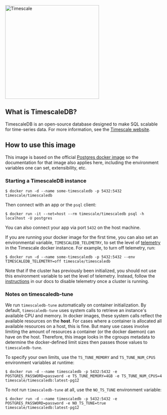 <img src="http://www.timescale.com/img/timescale-wordmark-blue.svg" alt="Timescale" width="300"/>

## What is TimescaleDB?

TimescaleDB is an open-source database designed to make SQL scalable
for time-series data. For more information, see
the [Timescale website](https://www.timescale.com).

## How to use this image

This image is based on the
official
[Postgres docker image](https://store.docker.com/images/postgres) so
the documentation for that image also applies here, including the
environment variables one can set, extensibility, etc. 

### Starting a TimescaleDB instance

```
$ docker run -d --name some-timescaledb -p 5432:5432 timescale/timescaledb
```

Then connect with an app or the `psql` client:

```
$ docker run -it --net=host --rm timescale/timescaledb psql -h localhost -U postgres
```

You can also connect your app via port `5432` on the host machine.

If you are running your docker image for the first time, you can also set an environmental variable, `TIMESCALEDB_TELEMETRY`, to set the level of [telemetry](https://docs.timescale.com/using-timescaledb/telemetry) in the Timescale docker instance. For example, to turn off telemetry, run:

```
$ docker run -d --name some-timescaledb -p 5432:5432 --env TIMESCALEDB_TELEMETRY=off timescale/timescaledb
```

Note that if the cluster has previously been initialized, you should not use this environment variable to set the level of telemetry. Instead, follow the [instructions](https://docs.timescale.com/using-timescaledb/telemetry) in our docs to disable telemetry once a cluster is running.

### Notes on timescaledb-tune

We run `timescaledb-tune` automatically on container initialization. By default,
`timescaledb-tune` uses system calls to retrieve an instance's available CPU
and memory. In docker images, these system calls reflect the available resources
on the **host**. For cases where a container is allocated all available
resources on a host, this is fine. But many use cases involve limiting the
amount of resources a container (or the docker daemon) can have on the host.
Therefore, this image looks in the cgroups metadata to determine the
docker-defined limit sizes then passes those values to `timescaledb-tune`.

To specify your own limits, use the `TS_TUNE_MEMORY` and `TS_TUNE_NUM_CPUS`
environment variables at runtime:

```
$ docker run -d --name timescaledb -p 5432:5432 -e POSTGRES_PASSWORD=password -e TS_TUNE_MEMORY=4GB -e TS_TUNE_NUM_CPUS=4 timescale/timescaledb:latest-pg12
```

To not run `timescaledb-tune` at all, use the `NO_TS_TUNE` environment variable:

```
$ docker run -d --name timescaledb -p 5432:5432 -e POSTGRES_PASSWORD=password -e NO_TS_TUNE=true timescale/timescaledb:latest-pg12
```
